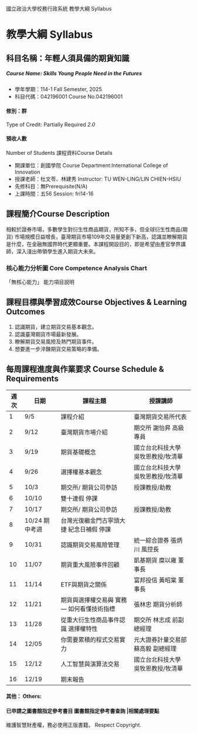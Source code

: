 國立政治大學校務行政系統 教學大綱 Syllabus
# 教學大綱 Syllabus
##  科目名稱：年輕人須具備的期貨知識
#####  Course Name: Skills Young People Need in the Futures
  * 學年學期：114-1 Fall Semester, 2025 
  * 科目代碼：042196001 Course No.042196001
#### 修別：群
Type of Credit: Partially Required 
_2.0_
#### 預收人數
Number of Students
課程資料Course Details
  * 開課單位：創國學院 Course Department:International College of Innovation 
  * 授課老師：杜文苓、林建秀 Instructor: TU WEN-LING/LIN CHIEN-HSIU 
  * 先修科目：無Prerequisite(N/A)
  * 上課時間：五56 Session: fri14-16
##  課程簡介Course Description
相較於證券市場，多數學生對衍生性商品期貨，所知不多，但全球衍生性商品(期貨) 市場規模日益增長，臺灣期貨市場109年交易量更創下新高，認識並瞭解期貨是什麼，在金融無國界時代更顯重要。本課程開設目的，即是希望由產官學界講師，深入淺出帶領學生進入期貨大未來。
###  核心能力分析圖 Core Competence Analysis Chart
「無核心能力」 
能力項目說明
##  課程目標與學習成效Course Objectives & Learning Outcomes 
1. 認識期貨，建立期貨交易基本觀念。
2. 認識臺灣期貨市場最新發展。
3. 瞭解期貨交易風險及熱門期貨事件。
4. 想要進一步淬鍊期貨交易策略的準備。
##  每周課程進度與作業要求 Course Schedule & Requirements
週次 |  日期 |  課程主題 |  授課講師  
---|---|---|---  
1 |  9/5 |  課程介紹 |  臺灣期貨交易所代表  
2 |  9/12 |  臺灣期貨市場介紹 |  期交所 謝怡昇 高級專員  
3 |  9/19 |  期貨基礎概念 |  國立台北科技大學 吳牧恩教授/牧清華  
4 |  9/26 |  選擇權基本觀念 |  國立台北科技大學 吳牧恩教授/牧清華  
5 |  10/3 |  期交所/ 期貨公司參訪 |  授課教授/助教  
6 |  10/10 |  雙十連假 停課 |   
7 |  10/17 |  期交所/ 期貨公司參訪 |  授課教授/助教  
8 |  10/24 期中考週 |  台灣光復繼金門古寧頭大捷 紀念日補假 停課 |   
9 |  10/31 |  認識期貨交易風險管理 |  統一綜合證券 張炳川 風控長  
10 |  11/07 |  期貨重大風險事件回顧 |  凱基期貨 糜以雍 董事長  
11 |  11/14 |  ETF與期貨之關係 |  富邦投信 黃昭棠 董事長  
12 |  11/21 |  期貨與選擇權交易~~與~~ 實務— 如何看懂技術指標 |  張林忠 期貨分析師  
13 |  11/28 |  從重大衍生性商品事件認識 選擇權特性 |  期交所 林志成 前副總經理  
14 |  12/05 |  你需要累積的程式交易實力 |  元大證券計量交易部 蘇高毅 副總經理  
15 |  12/12 |  人工智慧與演算法交易 |  國立台北科技大學 吳牧恩教授/牧清華  
16 |  12/19 |  期末報告  |   
####  其他： Others:
####  已申請之圖書館指定參考書目  圖書館指定參考書查詢 |相關處理要點
維護智慧財產權，務必使用正版書籍。 Respect Copyright.